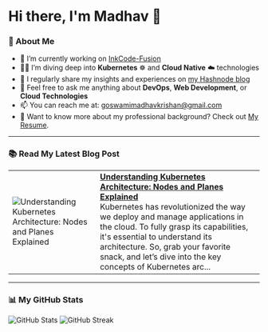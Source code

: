 # Hi there, I'm Madhav 👋

### 🚀 About Me
- 🔭 I’m currently working on [InkCode-Fusion](https://github.com/MadhavKrishanGoswami/InkCode-Fusion)
- 🧑‍💻 I’m diving deep into **Kubernetes** ☸️ and **Cloud Native** ☁️ technologies
- 📝 I regularly share my insights and experiences on [my Hashnode blog](https://madhavkrishangoswami.hashnode.dev)
- 💬 Feel free to ask me anything about **DevOps**, **Web Development**, or **Cloud Technologies**
- 📫 You can reach me at: [goswamimadhavkrishan@gmail.com](mailto:goswamimadhavkrishan@gmail.com)
- 📄 Want to know more about my professional background? Check out [My Resume](#).

---

### 📚 Read My Latest Blog Post
<!-- HASHNODE_BLOG:START -->
<table><tr><td><img src="https://cdn.hashnode.com/res/hashnode/image/upload/v1728173759843/af7a0d8c-7ee2-49fd-92ae-97c8d9fdbc84.png" alt="Understanding Kubernetes Architecture: Nodes and Planes Explained"></td><td><a href="https://madhavkrishangoswami.hashnode.dev/understanding-kubernetes-architecture-nodes-and-planes-explained"><strong>Understanding Kubernetes Architecture: Nodes and Planes Explained</strong></a><br>Kubernetes has revolutionized the way we deploy and manage applications in the cloud. To fully grasp its capabilities, it's essential to understand its architecture. So, grab your favorite snack, and let’s dive into the key concepts of Kubernetes arc...</td></tr></table>
<!-- HASHNODE_BLOG:END -->

---

### 📊 My GitHub Stats
<p>
  <img src="https://github-readme-stats.vercel.app/api?username=MadhavKrishanGoswami&theme=dark&hide_border=true&include_all_commits=true&count_private=true" alt="GitHub Stats" />
  <img src="https://github-readme-streak-stats.herokuapp.com/?user=MadhavKrishanGoswami&theme=dark&hide_border=true" alt="GitHub Streak" />
</p>

